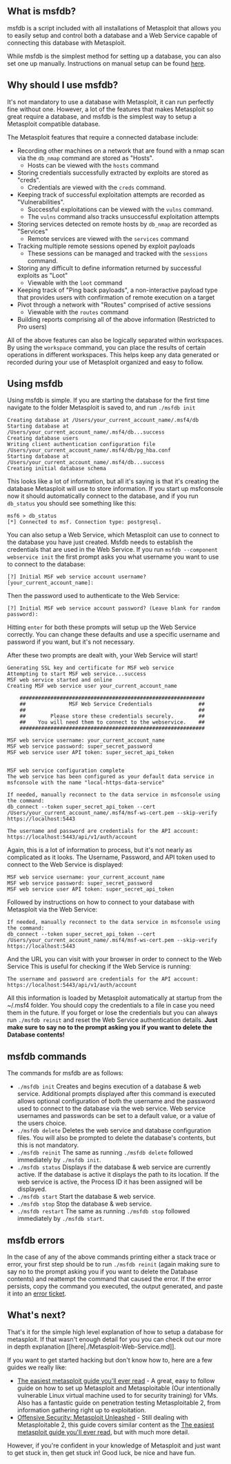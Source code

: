 ## What is msfdb?
msfdb is a script included with all installations of Metasploit that allows you to easily setup and control both a database and a Web Service capable of connecting this database with Metasploit.

While msfdb is the simplest method for setting up a database, you can also set one up manually. Instructions on manual setup can be found [here](https://metasploit.help.rapid7.com/docs/managing-the-database).

## Why should I use msfdb?
It's not mandatory to use a database with Metasploit, it can run perfectly fine without one. However, a lot of the features that makes Metasploit so great require a database, and msfdb is the simplest way to setup a Metasploit compatible database.

The Metasploit features that require a connected database include:
* Recording other machines on a network that are found with a nmap scan via the `db_nmap` command are stored as "Hosts".
  * Hosts can be viewed with the `hosts` command
* Storing credentials successfully extracted by exploits are stored as "creds".
  * Credentials are viewed with the `creds` command.
* Keeping track of successful exploitation attempts are recorded as "Vulnerabilities".
  * Successful exploitations can be viewed with the `vulns` command.
  * The `vulns` command also tracks unsuccessful exploitation attempts
* Storing services detected on remote hosts by `db_nmap` are recorded as "Services"
  * Remote services are viewed with the `services` command
* Tracking multiple remote sessions opened by exploit payloads
  * These sessions can be managed and tracked with the `sessions` command.
* Storing any difficult to define information returned by successful exploits as "Loot"
  * Viewable with the `loot` command
* Keeping track of "Ping back payloads", a non-interactive payload type that provides users with confirmation of remote execution on a target
* Pivot through a network with "Routes" comprised of active sessions
  * Viewable with the `routes` command
* Building reports comprising all of the above information (Restricted to Pro users)

All of the above features can also be logically separated within workspaces. By using the `workspace` command, you can place the results of certain operations in different workspaces. This helps keep any data generated or recorded during your use of Metasploit organized and easy to follow.

## Using msfdb

Using msfdb is simple. If you are starting the database for the first time navigate to the folder Metasploit is saved to, and run `./msfdb init`
```
Creating database at /Users/your_current_account_name/.msf4/db
Starting database at /Users/your_current_account_name/.msf4/db...success
Creating database users
Writing client authentication configuration file /Users/your_current_account_name/.msf4/db/pg_hba.conf
Starting database at /Users/your_current_account_name/.msf4/db...success
Creating initial database schema
```

This looks like a lot of information, but all it's saying is that it's creating the database Metasploit will use to store information.  If you start up msfconsole now it should automatically connect to the database, and if you run `db_status` you should see something like this:

```
msf6 > db_status
[*] Connected to msf. Connection type: postgresql.
```

You can also setup a Web Service, which Metasploit can use to connect to the database you have just created.  Msfdb needs to establish the credentials that are used in the Web Service. If you run `msfdb --component webservice init` the first prompt asks you what username you want to use to connect to the database:

```
[?] Initial MSF web service account username? [your_current_account_name]:
```

Then the password used to authenticate to the Web Service:

```
[?] Initial MSF web service account password? (Leave blank for random password):
```

Hitting `enter` for both these prompts will setup up the Web Service correctly. You can change these defaults and use a specific username and password if you want, but it's not necessary.

After these two prompts are dealt with, your Web Service will start!

```
Generating SSL key and certificate for MSF web service
Attempting to start MSF web service...success
MSF web service started and online
Creating MSF web service user your_current_account_name

    ############################################################
    ##              MSF Web Service Credentials               ##
    ##                                                        ##
    ##        Please store these credentials securely.        ##
    ##    You will need them to connect to the webservice.    ##
    ############################################################

MSF web service username: your_current_account_name
MSF web service password: super_secret_password
MSF web service user API token: super_secret_api_token


MSF web service configuration complete
The web service has been configured as your default data service in msfconsole with the name "local-https-data-service"

If needed, manually reconnect to the data service in msfconsole using the command:
db_connect --token super_secret_api_token --cert /Users/your_current_account_name/.msf4/msf-ws-cert.pem --skip-verify https://localhost:5443

The username and password are credentials for the API account:
https://localhost:5443/api/v1/auth/account
```

Again, this is a lot of information to process, but it's not nearly as complicated as it looks. The Username, Password, and API token used to connect to the Web Service is displayed:

```
MSF web service username: your_current_account_name
MSF web service password: super_secret_password
MSF web service user API token: super_secret_api_token
```

Followed by instructions on how to connect to your database with Metasploit via the Web Service:

```
If needed, manually reconnect to the data service in msfconsole using the command:
db_connect --token super_secret_api_token --cert /Users/your_current_account_name/.msf4/msf-ws-cert.pem --skip-verify https://localhost:5443
```

And the URL you can visit with your browser in order to connect to the Web Service  This is useful for checking if the Web Service is running:

```
The username and password are credentials for the API account:
https://localhost:5443/api/v1/auth/account
```

All this information is loaded by Metasploit automatically at startup from the ~/.msf4 folder. You should copy the credentials to a file in case you need them in the future. If you forget or lose the credentials but you can always run `./msfdb reinit` and reset the Web Service authentication details. **Just make sure to say no to the prompt asking you if you want to delete the Database contents!**

## msfdb commands

The commands for msfdb are as follows:
*   `./msfdb init`     Creates and begins execution of a database & web service. Additional prompts displayed after this command is executed allows optional configuration of both the username and the password used to connect to the database via the web service. Web service usernames and passwords can be set to a default value, or a value of the users choice.
*   `./msfdb delete`   Deletes the web service and database configuration files. You will also be prompted to delete the database's contents, but this is not mandatory.
*   `./msfdb reinit`   The same as running `./msfdb delete` followed immediately by `./msfdb init`.
*   `./msfdb status`   Displays if the database & web service are currently active. If the database is active it displays the path to its location. If the web service is active, the Process ID it has been assigned will be displayed.
*   `./msfdb start`    Start the database & web service.
*   `./msfdb stop`     Stop the database & web service.
*   `./msfdb restart`  The same as running `./msfdb stop` followed immediately by `./msfdb start`.

## msfdb errors

In the case of any of the above commands printing either a stack trace or error, your first step should be to run `./msfdb reinit` (again making sure to say no to the prompt asking you if you want to delete the Database contents) and reattempt the command that caused the error. If the error persists, copy the command you executed, the output generated, and paste it into an [error ticket](https://github.com/rapid7/metasploit-framework/issues/new/choose).

## What's next?
That's it for the simple high level explanation of how to setup a database for metasploit. If that wasn't enough detail for you you can check out our more in depth explanation [[here|./Metasploit-Web-Service.md]].

If you want to get started hacking but don't know how to, here are a few guides we really like:
* [The easiest metasploit guide you'll ever read](https://www.exploit-db.com/docs/english/44040-the-easiest-metasploit-guide-you%E2%80%99ll-ever-read.pdf) - A great, easy to follow guide on how to set up Metasploit and Metasploitable (Our intentionally vulnerable Linux virtual machine used to for security training) for VMs. Also has a fantastic guide on penetration testing Metasploitable 2, from information gathering right up to exploitation.
* [Offensive Security: Metasploit Unleashed](https://www.offensive-security.com/metasploit-unleashed/) - Still dealing with Metasploitable 2, this guide covers similar content as the [The easiest metasploit guide you'll ever read](https://www.exploit-db.com/docs/english/44040-the-easiest-metasploit-guide-you%E2%80%99ll-ever-read.pdf), but with much more detail.

However, if you're confident in your knowledge of Metasploit and just want to get stuck in, then get stuck in! Good luck, be nice and have fun.

